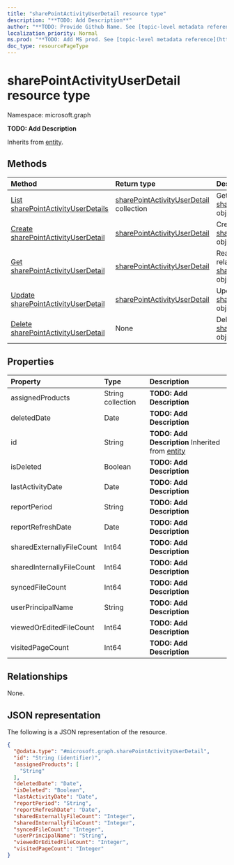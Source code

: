 ```yaml
---
title: "sharePointActivityUserDetail resource type"
description: "**TODO: Add Description**"
author: "**TODO: Provide Github Name. See [topic-level metadata reference](https://msgo.azurewebsites.net/add/document/guidelines/metadata.html#topic-level-metadata)**"
localization_priority: Normal
ms.prod: "**TODO: Add MS prod. See [topic-level metadata reference](https://msgo.azurewebsites.net/add/document/guidelines/metadata.html#topic-level-metadata)**"
doc_type: resourcePageType
---
```


# sharePointActivityUserDetail resource type

Namespace: microsoft.graph



**TODO: Add Description**


Inherits from [entity](../resources/entity.md).

## Methods
|Method|Return type|Description|
|:---|:---|:---|
|[List sharePointActivityUserDetails](../api/sharepointactivityuserdetail-list.md)|[sharePointActivityUserDetail](../resources/sharepointactivityuserdetail.md) collection|Get a list of the [sharePointActivityUserDetail](../resources/sharepointactivityuserdetail.md) objects and their properties.|
|[Create sharePointActivityUserDetail](../api/sharepointactivityuserdetail-create.md)|[sharePointActivityUserDetail](../resources/sharepointactivityuserdetail.md)|Create a new [sharePointActivityUserDetail](../resources/sharepointactivityuserdetail.md) object.|
|[Get sharePointActivityUserDetail](../api/sharepointactivityuserdetail-get.md)|[sharePointActivityUserDetail](../resources/sharepointactivityuserdetail.md)|Read the properties and relationships of a [sharePointActivityUserDetail](../resources/sharepointactivityuserdetail.md) object.|
|[Update sharePointActivityUserDetail](../api/sharepointactivityuserdetail-update.md)|[sharePointActivityUserDetail](../resources/sharepointactivityuserdetail.md)|Update the properties of a [sharePointActivityUserDetail](../resources/sharepointactivityuserdetail.md) object.|
|[Delete sharePointActivityUserDetail](../api/sharepointactivityuserdetail-delete.md)|None|Deletes a [sharePointActivityUserDetail](../resources/sharepointactivityuserdetail.md) object.|

## Properties
|Property|Type|Description|
|:---|:---|:---|
|assignedProducts|String collection|**TODO: Add Description**|
|deletedDate|Date|**TODO: Add Description**|
|id|String|**TODO: Add Description** Inherited from [entity](../resources/entity.md)|
|isDeleted|Boolean|**TODO: Add Description**|
|lastActivityDate|Date|**TODO: Add Description**|
|reportPeriod|String|**TODO: Add Description**|
|reportRefreshDate|Date|**TODO: Add Description**|
|sharedExternallyFileCount|Int64|**TODO: Add Description**|
|sharedInternallyFileCount|Int64|**TODO: Add Description**|
|syncedFileCount|Int64|**TODO: Add Description**|
|userPrincipalName|String|**TODO: Add Description**|
|viewedOrEditedFileCount|Int64|**TODO: Add Description**|
|visitedPageCount|Int64|**TODO: Add Description**|

## Relationships
None.

## JSON representation
The following is a JSON representation of the resource.
<!-- {
  "blockType": "resource",
  "keyProperty": "id",
  "@odata.type": "microsoft.graph.sharePointActivityUserDetail",
  "baseType": "microsoft.graph.entity",
  "openType": false
}
-->
``` json
{
  "@odata.type": "#microsoft.graph.sharePointActivityUserDetail",
  "id": "String (identifier)",
  "assignedProducts": [
    "String"
  ],
  "deletedDate": "Date",
  "isDeleted": "Boolean",
  "lastActivityDate": "Date",
  "reportPeriod": "String",
  "reportRefreshDate": "Date",
  "sharedExternallyFileCount": "Integer",
  "sharedInternallyFileCount": "Integer",
  "syncedFileCount": "Integer",
  "userPrincipalName": "String",
  "viewedOrEditedFileCount": "Integer",
  "visitedPageCount": "Integer"
}
```

